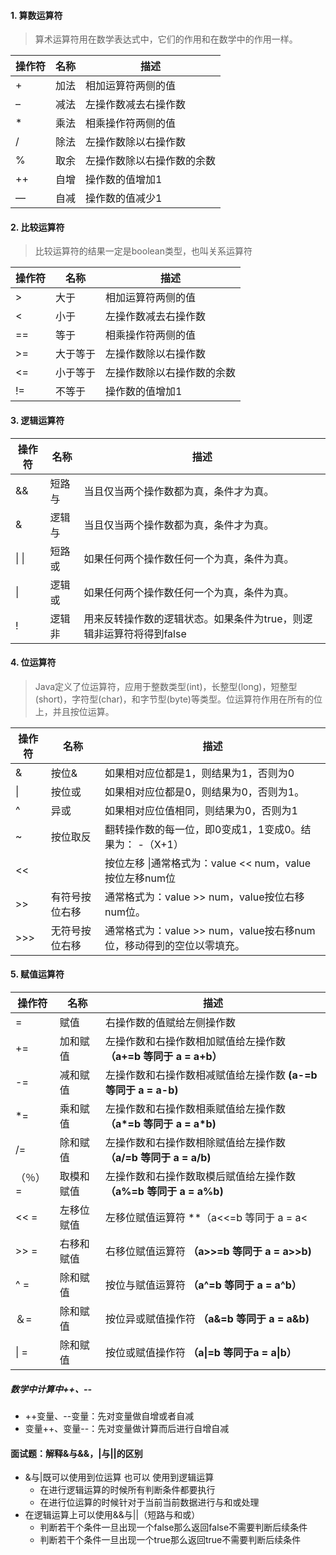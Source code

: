 #### **1. 算数运算符**

> 算术运算符用在数学表达式中，它们的作用和在数学中的作用一样。

| 操作符 | 名称 | 描述                       |
| ------ | ---- | -------------------------- |
| +      | 加法 | 相加运算符两侧的值         |
| –      | 减法 | 左操作数减去右操作数       |
| *      | 乘法 | 相乘操作符两侧的值         |
| /      | 除法 | 左操作数除以右操作数       |
| %      | 取余 | 左操作数除以右操作数的余数 |
| ++     | 自增 | 操作数的值增加1            |
| —      | 自减 | 操作数的值减少1            |

#### **2. 比较运算符**

> 比较运算符的结果一定是boolean类型，也叫关系运算符

| 操作符 | 名称     | 描述                       |
| ------ | -------- | -------------------------- |
| >      | 大于     | 相加运算符两侧的值         |
| <      | 小于     | 左操作数减去右操作数       |
| ==     | 等于     | 相乘操作符两侧的值         |
| >=     | 大于等于 | 左操作数除以右操作数       |
| <=     | 小于等于 | 左操作数除以右操作数的余数 |
| !=     | 不等于   | 操作数的值增加1            |

#### **3. 逻辑运算符**

| 操作符 | 名称   | 描述                                                         |
| ------ | ------ | ------------------------------------------------------------ |
| &&     | 短路与 | 当且仅当两个操作数都为真，条件才为真。                       |
| &      | 逻辑与 | 当且仅当两个操作数都为真，条件才为真。                       |
| \| \|  | 短路或 | 如果任何两个操作数任何一个为真，条件为真。                   |
| \|     | 逻辑或 | 如果任何两个操作数任何一个为真，条件为真。                   |
| !      | 逻辑非 | 用来反转操作数的逻辑状态。如果条件为true，则逻辑非运算符将得到false |

#### **4. 位运算符**

> Java定义了位运算符，应用于整数类型(int)，长整型(long)，短整型(short)，字符型(char)，和字节型(byte)等类型。位运算符作用在所有的位上，并且按位运算。

| 操作符 | 名称           | 描述                                                         |
| ------ | -------------- | ------------------------------------------------------------ |
| &      | 按位&          | 如果相对应位都是1，则结果为1，否则为0                        |
| \|     | 按位或         | 如果相对应位都是0，则结果为0，否则为1。                      |
| ^      | 异或           | 如果相对应位值相同，则结果为0，否则为1                       |
| ~      | 按位取反       | 翻转操作数的每一位，即0变成1，1变成0。结果为： -（X+1）      |
| <<     |                | 按位左移 \|通常格式为：value << num，value按位左移num位      |
| >>     | 有符号按位右移 | 通常格式为：value >> num，value按位右移num位。               |
| >>>    | 无符号按位右移 | 通常格式为：value >> num，value按右移num位，移动得到的空位以零填充。 |

#### **5. 赋值运算符**

| 操作符  | 名称       | 描述                                                         |
| ------- | ---------- | ------------------------------------------------------------ |
| =       | 赋值       | 右操作数的值赋给左侧操作数                                   |
| +=      | 加和赋值   | 左操作数和右操作数相加赋值给左操作数 **（a+=b 等同于 a = a+b）** |
| -=      | 减和赋值   | 左操作数和右操作数相减赋值给左操作数 **(a-=b 等同于 a = a-b)** |
| *=      | 乘和赋值   | 左操作数和右操作数相乘赋值给左操作数 **（a\*=b 等同于 a = a\*b)** |
| \/=     | 除和赋值   | 左操作数和右操作数相除赋值给左操作数 **（a/=b 等同于 a = a/b)** |
| （％）= | 取模和赋值 | 左操作数和右操作数取模后赋值给左操作数 **（a%=b 等同于 a = a%b)** |
| << =    | 左移位赋值 | 左移位赋值运算符 **（a<<=b 等同于 a = a<                     |
| >> =    | 右移和赋值 | 右移位赋值运算符 **（a>>=b 等同于 a = a>>b)**                |
| ^ =     | 除和赋值   | 按位与赋值运算符 **（a^=b 等同于 a = a^b）**                 |
| ＆=     | 除和赋值   | 按位异或赋值操作符 **（a&=b 等同于 a = a&b)**                |
| \| =    | 除和赋值   | 按位或赋值操作符 **（a\|=b 等同于a = a\|b）**                |

##### 数学中计算中++、--

* ++变量、--变量：先对变量做自增或者自减
* 变量++、变量--：先对变量做计算而后进行自增自减

#### 面试题：解释&与&&，|与||的区别

* &与|既可以使用到位运算 也可以 使用到逻辑运算
  * 在进行逻辑运算的时候所有判断条件都要执行
  * 在进行位运算的时候针对于当前当前数据进行与和或处理
* 在逻辑运算上可以使用&&与||（短路与和或）
  * 判断若干个条件一旦出现一个false那么返回false不需要判断后续条件
  * 判断若干个条件一旦出现一个true那么返回true不需要判断后续条件